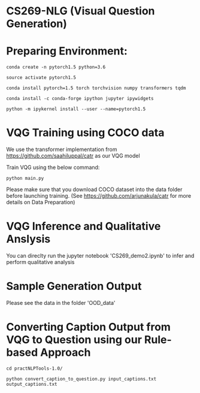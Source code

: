 # CS269-NLG (Visual Question Generation)


# Preparing Environment:

`conda create -n pytorch1.5 python=3.6`

`source activate pytorch1.5`

`conda install pytorch=1.5 torch torchvision numpy transformers tqdm`

`conda install -c conda-forge ipython jupyter ipywidgets`

`python -m ipykernel install --user --name=pytorch1.5`

# VQG Training using COCO data

We use the transformer implementation from https://github.com/saahiluppal/catr as our VQG model

Train VQG using the below command:

 `python main.py`
 
 Please make sure that you download COCO dataset into the data folder before launching training. (See https://github.com/arjunakula/catr for more details on Data Preparation)

# VQG Inference and Qualitative Anslysis

You can direclty run the jupyter notebook 'CS269_demo2.ipynb' to infer and perform qualitative analysis

# Sample Generation Output

Please see the data in the folder 'OOD_data'

# Converting Caption Output from VQG to Question using our Rule-based Approach

`cd practNLPTools-1.0/`

`python convert_caption_to_question.py input_captions.txt output_captions.txt`


